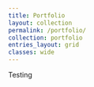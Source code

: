 ```yaml
---
title: Portfolio
layout: collection
permalink: /portfolio/
collection: portfolio
entries_layout: grid
classes: wide
---
```


Testing